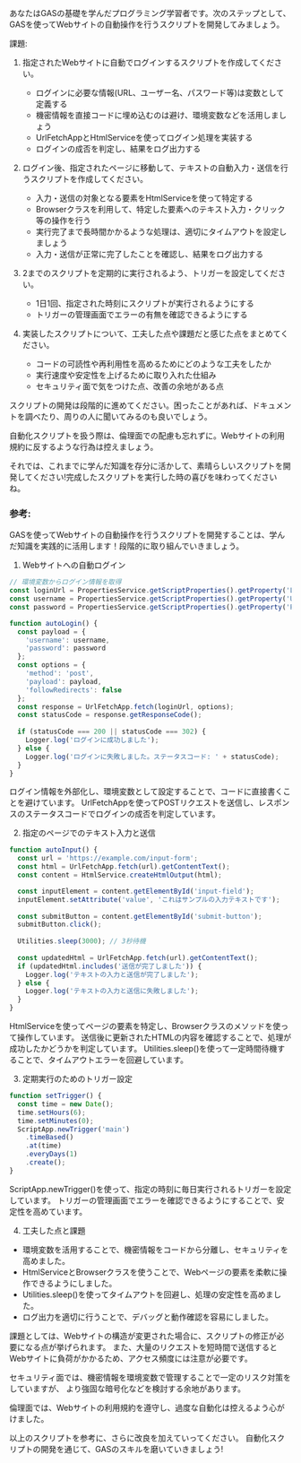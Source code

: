 あなたはGASの基礎を学んだプログラミング学習者です。次のステップとして、GASを使ってWebサイトの自動操作を行うスクリプトを開発してみましょう。

課題:
1. 指定されたWebサイトに自動でログインするスクリプトを作成してください。
   - ログインに必要な情報(URL、ユーザー名、パスワード等)は変数として定義する
   - 機密情報を直接コードに埋め込むのは避け、環境変数などを活用しましょう
   - UrlFetchAppとHtmlServiceを使ってログイン処理を実装する
   - ログインの成否を判定し、結果をログ出力する

2. ログイン後、指定されたページに移動して、テキストの自動入力・送信を行うスクリプトを作成してください。 
   - 入力・送信の対象となる要素をHtmlServiceを使って特定する
   - Browserクラスを利用して、特定した要素へのテキスト入力・クリック等の操作を行う
   - 実行完了まで長時間かかるような処理は、適切にタイムアウトを設定しましょう
   - 入力・送信が正常に完了したことを確認し、結果をログ出力する

3. 2までのスクリプトを定期的に実行されるよう、トリガーを設定してください。
   - 1日1回、指定された時刻にスクリプトが実行されるようにする  
   - トリガーの管理画面でエラーの有無を確認できるようにする

4. 実装したスクリプトについて、工夫した点や課題だと感じた点をまとめてください。
   - コードの可読性や再利用性を高めるためにどのような工夫をしたか
   - 実行速度や安定性を上げるために取り入れた仕組み  
   - セキュリティ面で気をつけた点、改善の余地がある点

スクリプトの開発は段階的に進めてください。困ったことがあれば、ドキュメントを調べたり、周りの人に聞いてみるのも良いでしょう。

自動化スクリプトを扱う際は、倫理面での配慮も忘れずに。Webサイトの利用規約に反するような行為は控えましょう。

それでは、これまでに学んだ知識を存分に活かして、素晴らしいスクリプトを開発してください!完成したスクリプトを実行した時の喜びを味わってくださいね。

### 参考:
GASを使ってWebサイトの自動操作を行うスクリプトを開発することは、学んだ知識を実践的に活用します！段階的に取り組んでいきましょう。

1. Webサイトへの自動ログイン
```javascript
// 環境変数からログイン情報を取得
const loginUrl = PropertiesService.getScriptProperties().getProperty('LOGIN_URL');
const username = PropertiesService.getScriptProperties().getProperty('USERNAME');
const password = PropertiesService.getScriptProperties().getProperty('PASSWORD');

function autoLogin() {
  const payload = {
    'username': username,
    'password': password
  };
  const options = {
    'method': 'post',
    'payload': payload,
    'followRedirects': false
  };
  const response = UrlFetchApp.fetch(loginUrl, options);
  const statusCode = response.getResponseCode();
  
  if (statusCode === 200 || statusCode === 302) {
    Logger.log('ログインに成功しました');
  } else {
    Logger.log('ログインに失敗しました。ステータスコード: ' + statusCode);
  }
}
```

ログイン情報を外部化し、環境変数として設定することで、コードに直接書くことを避けています。
UrlFetchAppを使ってPOSTリクエストを送信し、レスポンスのステータスコードでログインの成否を判定しています。

2. 指定のページでのテキスト入力と送信
```javascript
function autoInput() {
  const url = 'https://example.com/input-form';
  const html = UrlFetchApp.fetch(url).getContentText();
  const content = HtmlService.createHtmlOutput(html);

  const inputElement = content.getElementById('input-field');
  inputElement.setAttribute('value', 'これはサンプルの入力テキストです');
  
  const submitButton = content.getElementById('submit-button');
  submitButton.click();
  
  Utilities.sleep(3000); // 3秒待機
  
  const updatedHtml = UrlFetchApp.fetch(url).getContentText();
  if (updatedHtml.includes('送信が完了しました')) {
    Logger.log('テキストの入力と送信が完了しました');
  } else {
    Logger.log('テキストの入力と送信に失敗しました');
  }
}
```

HtmlServiceを使ってページの要素を特定し、Browserクラスのメソッドを使って操作しています。
送信後に更新されたHTMLの内容を確認することで、処理が成功したかどうかを判定しています。
Utilities.sleep()を使って一定時間待機することで、タイムアウトエラーを回避しています。

3. 定期実行のためのトリガー設定
```javascript
function setTrigger() {
  const time = new Date();
  time.setHours(6);
  time.setMinutes(0);
  ScriptApp.newTrigger('main')
    .timeBased()
    .at(time)
    .everyDays(1)
    .create();
}
```

ScriptApp.newTrigger()を使って、指定の時刻に毎日実行されるトリガーを設定しています。
トリガーの管理画面でエラーを確認できるようにすることで、安定性を高めています。

4. 工夫した点と課題
- 環境変数を活用することで、機密情報をコードから分離し、セキュリティを高めました。
- HtmlServiceとBrowserクラスを使うことで、Webページの要素を柔軟に操作できるようにしました。
- Utilities.sleep()を使ってタイムアウトを回避し、処理の安定性を高めました。
- ログ出力を適切に行うことで、デバッグと動作確認を容易にしました。

課題としては、Webサイトの構造が変更された場合に、スクリプトの修正が必要になる点が挙げられます。
また、大量のリクエストを短時間で送信するとWebサイトに負荷がかかるため、アクセス頻度には注意が必要です。

セキュリティ面では、機密情報を環境変数で管理することで一定のリスク対策をしていますが、
より強固な暗号化などを検討する余地があります。

倫理面では、Webサイトの利用規約を遵守し、過度な自動化は控えるよう心がけました。

以上のスクリプトを参考に、さらに改良を加えていってください。
自動化スクリプトの開発を通じて、GASのスキルを磨いていきましょう!